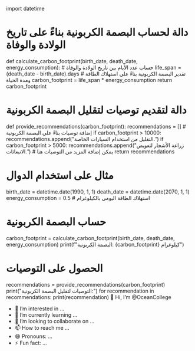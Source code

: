 import datetime

# دالة لحساب البصمة الكربونية بناءً على تاريخ الولادة والوفاة
def calculate_carbon_footprint(birth_date, death_date, energy_consumption):
    # حساب عدد الأيام بين تاريخ الولادة والوفاة
    life_span = (death_date - birth_date).days
    # تقدير البصمة الكربونية بناءً على استهلاك الطاقة ومدة الحياة
    carbon_footprint = life_span * energy_consumption
    return carbon_footprint

# دالة لتقديم توصيات لتقليل البصمة الكربونية
def provide_recommendations(carbon_footprint):
    recommendations = []
    # إضافة توصيات بناءً على البصمة الكربونية
    if carbon_footprint > 10000:
        recommendations.append("التقليل من استخدام السيارات الخاصة.")
    if carbon_footprint > 5000:
        recommendations.append("زراعة الأشجار لتعويض الانبعاثات.")
    # يمكن إضافة المزيد من التوصيات هنا
    return recommendations

# مثال على استخدام الدوال
birth_date = datetime.date(1990, 1, 1)
death_date = datetime.date(2070, 1, 1)
energy_consumption = 0.5 # استهلاك الطاقة اليومي بالكيلوغرام

# حساب البصمة الكربونية
carbon_footprint = calculate_carbon_footprint(birth_date, death_date, energy_consumption)
print(f"البصمة الكربونية: {carbon_footprint} كيلوغرام")

# الحصول على التوصيات
recommendations = provide_recommendations(carbon_footprint)
print("التوصيات لتقليل البصمة الكربونية:")
for recommendation in recommendations:
    print(recommendation) 👋 Hi, I’m @OceanCollege
- 👀 I’m interested in ...
- 🌱 I’m currently learning ...
- 💞️ I’m looking to collaborate on ...
- 📫 How to reach me ...
- 😄 Pronouns: ...
- ⚡ Fun fact: ...

<!---
OceanCollege/OceanCollege is a ✨ special ✨ repository because its `README.md` (this file) appears on your GitHub profile.
You can click the Preview link to take a look at your changes.
--->
